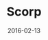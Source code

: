 ---
layout: site
title: "Scorp"
date: 2016-02-13
categories: [community]
version: 1.5.2
major: 1
minor: 5
patch: 2
slug: scorp
link: https://scorpapp.com/
permalink: /sites/:slug
---